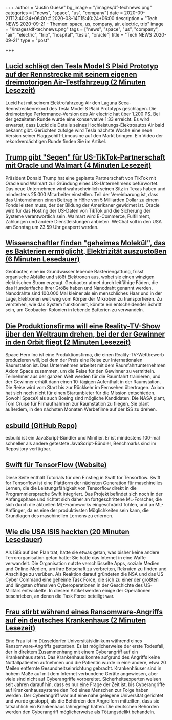 +++
author = "Justin Guese"
bg_image = "/images/df-technews.png"
categories = ["news", "space", "us", "company"]
date = 2020-09-21T12:40:24+06:00 # 2020-03-14T15:40:24+06:00
description = "Tech NEWS 2020-09-21 - Themen: space, us, company, air, electric, trip"
image = "/images/df-technews.png"
tags = ["news", "space", "us", "company", "air", "electric", "trip", "hospital", "tesla", "oracle"]
title = "Tech NEWS 2020-09-21"
type = "post"

+++

## [Lucid schlägt den Tesla Model S Plaid Prototyp auf der Rennstrecke mit seinem eigenen dreimotorigen Air-Testfahrzeug (2 Minuten Lesezeit)](https://electrek.co/2020/09/18/lucid-beats-tesla-model-s-plaid-prototype-on-racetrack-with-its-own-tri-motor-air-test-vehicle//1/01000174b02289d2-2f667810-682b-4670-8895-deadeab0a50d-000000/QEVq0k4x_j2mC1wHBFy8N1h_d0d4mtFrB5-7xJCGGpo=159)

 Lucid hat mit seinem Elektrofahrzeug Air den Laguna Seca-Rennstreckenrekord des Tesla Model S Plaid Prototyps geschlagen. Die dreimotorige Performance-Version des Air electric hat über 1.200 PS. Bei der gezeiteten Runde wurde eine konservative 1:33 erreicht. Es wird erwartet, dass Lucid die Details seines Hochleistungs-Elektroautos Air bald bekannt gibt. Gerüchten zufolge wird Tesla nächste Woche eine neue Version seiner Flaggschiff-Limousine auf den Markt bringen. Ein Video der rekordverdächtigen Runde finden Sie im Artikel.

## [Trump gibt "Segen" für US-TikTok-Partnerschaft mit Oracle und Walmart (4 Minuten Lesezeit)](https://www.cbsnews.com/news/trump-gives-blessing-to-u-s-tiktok-partnership-with-oracle-and-walmart//1/01000174b02289d2-2f667810-682b-4670-8895-deadeab0a50d-000000/XZxAJXRszDZ1BV1SLt3l4i8266JIz8DNySLpD30WCy8=159)

 Präsident Donald Trump hat eine geplante Partnerschaft von TikTok mit Oracle und Walmart zur Gründung eines US-Unternehmens befürwortet. Das neue Unternehmen wird wahrscheinlich seinen Sitz in Texas haben und mindestens 25.000 Mitarbeiter einstellen. Teil der Vereinbarung ist, dass das Unternehmen einen Beitrag in Höhe von 5 Milliarden Dollar zu einem Fonds leisten muss, der der Bildung der Amerikaner gewidmet ist. Oracle wird für das Hosting der US-Daten von TikTok und die Sicherung der Systeme verantwortlich sein. Walmart wird E-Commerce, Fulfillment, Zahlungen und andere Dienstleistungen anbieten. WeChat soll in den USA am Sonntag um 23.59 Uhr gesperrt werden.

## [Wissenschaftler finden "geheimes Molekül", das es Bakterien ermöglicht, Elektrizität auszustoßen (6 Minuten Lesedauer)](https://www.livescience.com/electron-breathing-geobacter-microbes.html/1/01000174b02289d2-2f667810-682b-4670-8895-deadeab0a50d-000000/bG4GJyc2_BewZIybL23qqLWG66VtaTAnj0VvbgSi77U=159)

 Geobacter, eine im Grundwasser lebende Bakteriengattung, frisst organische Abfälle und stößt Elektronen aus, wobei sie einen winzigen elektrischen Strom erzeugt. Geobacter atmet durch leitfähige Fäden, die das Hundertfache ihrer Größe haben und Nanodraht genannt werden. Nanodrähte sind 100.000 Mal kleiner als ein menschliches Haar und in der Lage, Elektronen weit weg vom Körper der Mikroben zu transportieren. Zu verstehen, wie das System funktioniert, könnte ein entscheidender Schritt sein, um Geobacter-Kolonien in lebende Batterien zu verwandeln.

## [Die Produktionsfirma will eine Reality-TV-Show über den Weltraum drehen, bei der der Gewinner in den Orbit fliegt (2 Minuten Lesezeit)](https://www.theverge.com/2020/9/17/21443768/nasa-iss-international-space-station-reality-tv-space-hero-axiom/1/01000174b02289d2-2f667810-682b-4670-8895-deadeab0a50d-000000/S3ByG66AoXH2v6AECS2GDTO8IES_QPmcrzBCV0zPSlw=159)

 Space Hero Inc ist eine Produktionsfirma, die einen Reality-TV-Wettbewerb produzieren will, bei dem der Preis eine Reise zur Internationalen Raumstation ist. Das Unternehmen arbeitet mit dem Raumfahrtunternehmen Axiom Space zusammen, um die Reise für den Gewinner zu vermitteln. Teilnehmer aus der ganzen Welt werden für die Raumfahrt trainieren, und der Gewinner erhält dann einen 10-tägigen Aufenthalt in der Raumstation. Die Reise wird vom Start bis zur Rückkehr im Fernsehen übertragen. Axiom hat sich noch nicht für einen Startanbieter für die Mission entschieden. Sowohl SpaceX als auch Boeing sind mögliche Kandidaten. Die NASA plant, Tom Cruise für Filmaufnahmen zur Raumstation zu fliegen. Sie plant außerdem, in den nächsten Monaten Werbefilme auf der ISS zu drehen.

## [esbuild (GitHub Repo)](https://github.com/evanw/esbuild/1/01000174b02289d2-2f667810-682b-4670-8895-deadeab0a50d-000000/KBnu0oczNQDIVIDj1cpwYalKalUulQ9hrIpZSCkfLKk=159)

 esbuild ist ein JavaScript-Bündler und Minifier. Er ist mindestens 100-mal schneller als andere getestete JavaScript-Bündler, Benchmarks sind im Repository verfügbar.

## [Swift für TensorFlow (Website)](https://www.tensorflow.org/swift/1/01000174b02289d2-2f667810-682b-4670-8895-deadeab0a50d-000000/yLM7A6SqaV3Wo0dWEml9y9WUz7k1Guk0nBkJSEVKtOQ=159)

 Diese Seite enthält Tutorials für den Einstieg in Swift for Tensorflow. Swift for Tensorflow ist eine Plattform der nächsten Generation für maschinelles Lernen, die die Leistungsfähigkeit von Tensorflow direkt in die Programmiersprache Swift integriert. Das Projekt befindet sich noch in der Anfangsphase und richtet sich daher an fortgeschrittene ML-Forscher, die sich durch die aktuellen ML-Frameworks eingeschränkt fühlen, und an ML-Anfänger, da es eine der produktivsten Möglichkeiten sein kann, die Grundlagen des maschinellen Lernens zu erlernen.

## [Wie die USA ISIS hackten (20 Minuten Lesedauer)](https://www.npr.org/2019/09/26/763545811/how-the-u-s-hacked-isis/1/01000174b02289d2-2f667810-682b-4670-8895-deadeab0a50d-000000/-uaXLZ1MvJLWo8WWjXodvjCCgI8moVJVZtN0tKy6K60=159)

 Als ISIS auf den Plan trat, hatte sie etwas getan, was bisher keine andere Terrororganisation getan hatte: Sie hatte das Internet in eine Waffe verwandelt. Die Organisation nutzte verschlüsselte Apps, soziale Medien und Online-Medien, um ihre Botschaft zu verbreiten, Rekruten zu finden und Anschläge zu verüben. Als Reaktion darauf gründeten die NSA und das US Cyber Command eine geheime Task Force, die sich zu einer der größten und längsten offensiven Cyberoperationen in der Geschichte des US-Militärs entwickelte. In diesem Artikel werden einige der Operationen beschrieben, an denen die Task Force beteiligt war.

## [Frau stirbt während eines Ransomware-Angriffs auf ein deutsches Krankenhaus (2 Minuten Lesezeit)](https://www.theverge.com/2020/9/17/21443851/death-ransomware-attack-hospital-germany-cybersecurity/1/01000174b02289d2-2f667810-682b-4670-8895-deadeab0a50d-000000/-sa34HwP7FgZM-otxjk6KpHHOO_TEF7aK1YxL2Y8Cno=159)

 Eine Frau ist im Düsseldorfer Universitätsklinikum während eines Ransomware-Angriffs gestorben. Es ist möglicherweise der erste Todesfall, der in direktem Zusammenhang mit einem Cyberangriff auf ein Krankenhaus steht. Das Krankenhaus konnte aufgrund des Angriffs keine Notfallpatienten aufnehmen und die Patientin wurde in eine andere, etwa 20 Meilen entfernte Gesundheitseinrichtung gebracht. Krankenhäuser sind in hohem Maße auf mit dem Internet verbundene Geräte angewiesen, aber viele sind nicht auf Cyberangriffe vorbereitet. Sicherheitsexperten weisen seit Jahren darauf hin, dass es nur eine Frage der Zeit ist, bis Cyberangriffe auf Krankenhaussysteme den Tod eines Menschen zur Folge haben werden. Der Cyberangriff war auf eine nahe gelegene Universität gerichtet und wurde gestoppt, als die Behörden den Angreifern mitteilten, dass sie tatsächlich ein Krankenhaus lahmgelegt hatten. Die deutschen Behörden werden den Cyberangriff möglicherweise als Tötungsdelikt behandeln.

